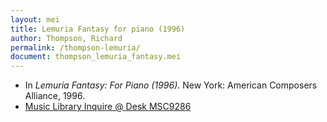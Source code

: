 ```yaml
---
layout: mei
title: Lemuria Fantasy for piano (1996)
author: Thompson, Richard
permalink: /thompson-lemuria/
document: thompson_lemuria_fantasy.mei
---
```


- In *Lemuria Fantasy: For Piano (1996).* New York: American Composers Alliance, 1996.
- <a href="https://tufts-primo.hosted.exlibrisgroup.com/permalink/f/bnf7qa/01TUN_ALMA21285436550003851" target="_blank">Music Library Inquire @ Desk MSC9286</a>
